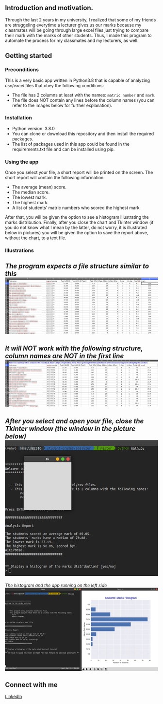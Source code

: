 ## Introduction and motivation.
Through the last 2 years in my university, I realized that some of my friends are struggeling everytime a lecturer gives us our marks 
because my classmates will be going through large excel files just trying to 
compare their mark with the marks of
other students. Thus, I made this program to automate the process for my
classmates and my lecturers, as well.

## Getting started
### Preconditions
This is a very basic app written in Python3.8 that is capable of analyzing 
*csv*/*excel* files that obey the following conditions:
- The file has 2 columns at least with the names: `matric number` and `mark`.
- The file does NOT contain any lines before the column names (you can refer
  to the images below for further explanation).

### Installation
- Python version: 3.8.0
- You can clone or download this repository and then install the required
packages.
- The list of packages used in this app could be found in the requirements.txt
file and can be installed using pip.

### Using the app
Once you select your file, a short report will be printed on the screen.
The short report will contain the following information:
- The average (mean) score.
- The median score.
- The lowest mark.
- The highest mark.
- A list of students' matric numbers who scored the highest mark.

After that, you will be given the option to see a histogram illustrating the
marks distribution. Finally, after you close the chart and Tkinter window (if 
you do not know what I mean by the latter, do not worry, it is illustrated
below in pictures) you will be given the option to save the report above,
without the chart, to a text file.

### Illustrations
*The program expects a file structure similar to this*
<img src="images/works.png">
---
*It will NOT work with the following structure, _column names are NOT in the first line_*
<img src="images/doesnt-work.png">
---
*After you select and open your file, close the Tkinter window (the window in the picture below)*
<img src="images/tk-window.png">
---
*The histogram and the app running on the left side*
<img src="images/hist.png">

## Connect with me
[LinkedIn](https://www.linkedin.com/in/khalidhamad/)
